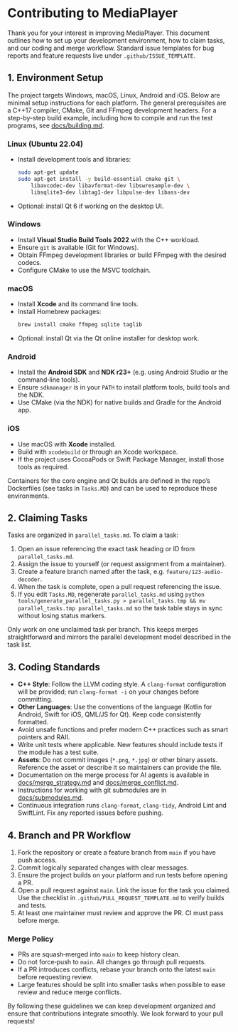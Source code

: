 # Contributing to MediaPlayer

Thank you for your interest in improving MediaPlayer. This document outlines how to set up your development environment, how to claim tasks, and our coding and merge workflow. Standard issue templates for bug reports and feature requests live under `.github/ISSUE_TEMPLATE`.

## 1. Environment Setup

The project targets Windows, macOS, Linux, Android and iOS. Below are minimal setup instructions for each platform. The general prerequisites are a C++17 compiler, CMake, Git and FFmpeg development headers.
For a step-by-step build example, including how to compile and run the test programs, see [docs/building.md](docs/building.md).

### Linux (Ubuntu 22.04)
- Install development tools and libraries:
  ```bash
  sudo apt-get update
  sudo apt-get install -y build-essential cmake git \
      libavcodec-dev libavformat-dev libswresample-dev \
      libsqlite3-dev libtag1-dev libpulse-dev libass-dev
  ```
- Optional: install Qt 6 if working on the desktop UI.

### Windows
- Install **Visual Studio Build Tools 2022** with the C++ workload.
- Ensure `git` is available (Git for Windows).
- Obtain FFmpeg development libraries or build FFmpeg with the desired codecs.
- Configure CMake to use the MSVC toolchain.

### macOS
- Install **Xcode** and its command line tools.
- Install Homebrew packages:
  ```bash
  brew install cmake ffmpeg sqlite taglib
  ```
- Optional: install Qt via the Qt online installer for desktop work.

### Android
- Install the **Android SDK** and **NDK r23+** (e.g. using Android Studio or the command‑line tools).
- Ensure `sdkmanager` is in your `PATH` to install platform tools, build tools and the NDK.
- Use CMake (via the NDK) for native builds and Gradle for the Android app.

### iOS
- Use macOS with **Xcode** installed.
- Build with `xcodebuild` or through an Xcode workspace.
- If the project uses CocoaPods or Swift Package Manager, install those tools as required.

Containers for the core engine and Qt builds are defined in the repo’s Dockerfiles (see tasks in `Tasks.MD`) and can be used to reproduce these environments.

## 2. Claiming Tasks

Tasks are organized in `parallel_tasks.md`. To claim a task:
1. Open an issue referencing the exact task heading or ID from `parallel_tasks.md`.
2. Assign the issue to yourself (or request assignment from a maintainer).
3. Create a feature branch named after the task, e.g. `feature/123-audio-decoder`.
4. When the task is complete, open a pull request referencing the issue.
5. If you edit `Tasks.MD`, regenerate `parallel_tasks.md` using
   `python tools/generate_parallel_tasks.py > parallel_tasks.tmp && mv parallel_tasks.tmp parallel_tasks.md` so the task table stays in sync without losing status markers.

Only work on one unclaimed task per branch. This keeps merges straightforward and mirrors the parallel development model described in the task list.

## 3. Coding Standards

- **C++ Style**: Follow the LLVM coding style. A `clang-format` configuration will be provided; run `clang-format -i` on your changes before committing.
- **Other Languages**: Use the conventions of the language (Kotlin for Android, Swift for iOS, QML/JS for Qt). Keep code consistently formatted.
- Avoid unsafe functions and prefer modern C++ practices such as smart pointers and RAII.
- Write unit tests where applicable. New features should include tests if the module has a test suite.
- **Assets**: Do not commit images (`*.png`, `*.jpg`) or other binary assets. Reference the asset or describe it so maintainers can provide the file.
- Documentation on the merge process for AI agents is available in [docs/merge_strategy.md](docs/merge_strategy.md) and [docs/merge_conflict.md](docs/merge_conflict.md).
- Instructions for working with git submodules are in [docs/submodules.md](docs/submodules.md).
- Continuous integration runs `clang-format`, `clang-tidy`, Android Lint and SwiftLint. Fix any reported issues before pushing.

## 4. Branch and PR Workflow

1. Fork the repository or create a feature branch from `main` if you have push access.
2. Commit logically separated changes with clear messages.
3. Ensure the project builds on your platform and run tests before opening a PR.
4. Open a pull request against `main`. Link the issue for the task you claimed.
   Use the checklist in `.github/PULL_REQUEST_TEMPLATE.md` to verify builds and tests.
5. At least one maintainer must review and approve the PR. CI must pass before merge.

### Merge Policy

- PRs are squash‑merged into `main` to keep history clean.
- Do not force‑push to `main`. All changes go through pull requests.
- If a PR introduces conflicts, rebase your branch onto the latest `main` before requesting review.
- Large features should be split into smaller tasks when possible to ease review and reduce merge conflicts.

By following these guidelines we can keep development organized and ensure that contributions integrate smoothly. We look forward to your pull requests!

